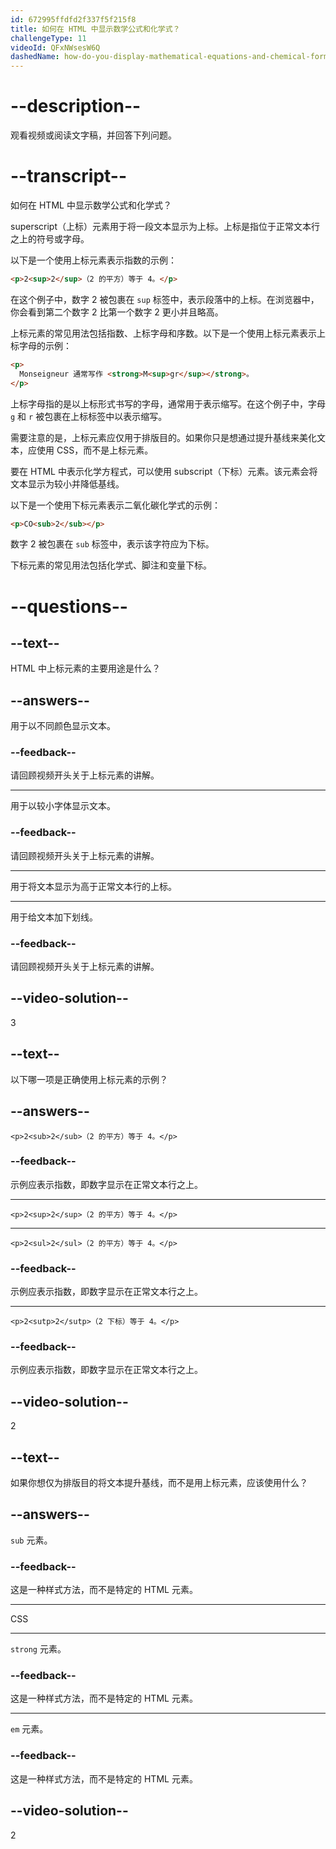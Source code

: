 ```yaml
---
id: 672995ffdfd2f337f5f215f8
title: 如何在 HTML 中显示数学公式和化学式？
challengeType: 11
videoId: QFxNWsesW6Q
dashedName: how-do-you-display-mathematical-equations-and-chemical-formulas-in-html
---
```


# --description--

观看视频或阅读文字稿，并回答下列问题。

# --transcript--

如何在 HTML 中显示数学公式和化学式？

superscript（上标）元素用于将一段文本显示为上标。上标是指位于正常文本行之上的符号或字母。

以下是一个使用上标元素表示指数的示例：

```html
<p>2<sup>2</sup>（2 的平方）等于 4。</p>
```

在这个例子中，数字 2 被包裹在 `sup` 标签中，表示段落中的上标。在浏览器中，你会看到第二个数字 2 比第一个数字 2 更小并且略高。

上标元素的常见用法包括指数、上标字母和序数。以下是一个使用上标元素表示上标字母的示例：

```html
<p>
  Monseigneur 通常写作 <strong>M<sup>gr</sup></strong>。
</p>
```

上标字母指的是以上标形式书写的字母，通常用于表示缩写。在这个例子中，字母 `g` 和 `r` 被包裹在上标标签中以表示缩写。

需要注意的是，上标元素应仅用于排版目的。如果你只是想通过提升基线来美化文本，应使用 CSS，而不是上标元素。

要在 HTML 中表示化学方程式，可以使用 subscript（下标）元素。该元素会将文本显示为较小并降低基线。

以下是一个使用下标元素表示二氧化碳化学式的示例：

```html
<p>CO<sub>2</sub></p>
```

数字 2 被包裹在 `sub` 标签中，表示该字符应为下标。

下标元素的常见用法包括化学式、脚注和变量下标。

# --questions--

## --text--

HTML 中上标元素的主要用途是什么？

## --answers--

用于以不同颜色显示文本。

### --feedback--

请回顾视频开头关于上标元素的讲解。

---

用于以较小字体显示文本。

### --feedback--

请回顾视频开头关于上标元素的讲解。

---

用于将文本显示为高于正常文本行的上标。

---

用于给文本加下划线。

### --feedback--

请回顾视频开头关于上标元素的讲解。

## --video-solution--

3

## --text--

以下哪一项是正确使用上标元素的示例？

## --answers--

`<p>2<sub>2</sub>（2 的平方）等于 4。</p>`

### --feedback--

示例应表示指数，即数字显示在正常文本行之上。

---

`<p>2<sup>2</sup>（2 的平方）等于 4。</p>`

---

`<p>2<sul>2</sul>（2 的平方）等于 4。</p>`

### --feedback--

示例应表示指数，即数字显示在正常文本行之上。

---

`<p>2<sutp>2</sutp>（2 下标）等于 4。</p>`

### --feedback--

示例应表示指数，即数字显示在正常文本行之上。

## --video-solution--

2

## --text--

如果你想仅为排版目的将文本提升基线，而不是用上标元素，应该使用什么？

## --answers--

`sub` 元素。

### --feedback--

这是一种样式方法，而不是特定的 HTML 元素。

---

CSS

---

`strong` 元素。

### --feedback--

这是一种样式方法，而不是特定的 HTML 元素。

---

`em` 元素。

### --feedback--

这是一种样式方法，而不是特定的 HTML 元素。

## --video-solution--

2

